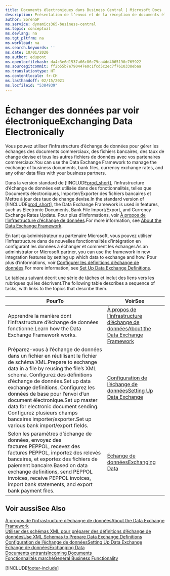 ```yaml
---
title: Documents électroniques dans Business Central | Microsoft Docs
description: Présentation de l’envoi et de la réception de documents électroniques dans Business Central.
author: SorenGP
ms.service: dynamics365-business-central
ms.topic: conceptual
ms.devlang: na
ms.tgt_pltfrm: na
ms.workload: na
ms.search.keywords: ''
ms.date: 10/01/2020
ms.author: edupont
ms.openlocfilehash: da4c3e6d1537a66c86c79ca4dd4065190c765922
ms.sourcegitcommit: ff2b55b7e790447e0c1fcd5c2ec7f7610338ebaa
ms.translationtype: HT
ms.contentlocale: fr-CH
ms.lasthandoff: 02/15/2021
ms.locfileid: "5384939"
---
```

# <a name="exchanging-data-electronically"></a><span data-ttu-id="edb9a-103">Échanger des données par voir électronique</span><span class="sxs-lookup"><span data-stu-id="edb9a-103">Exchanging Data Electronically</span></span>
<span data-ttu-id="edb9a-104">Vous pouvez utiliser l’infrastructure d’échange de données pour gérer les échanges des documents commerciaux, des fichiers bancaires, des taux de change devise et tous les autres fichiers de données avec vos partenaires commerciaux.</span><span class="sxs-lookup"><span data-stu-id="edb9a-104">You can use the Data Exchange Framework to manage the exchange of business documents, bank files, currency exchange rates, and any other data files with your business partners.</span></span>

<span data-ttu-id="edb9a-105">Dans la version standard de [!INCLUDE[prod_short](includes/prod_short.md)], l’infrastructure d’échange de données est utilisée dans des fonctionnalités, telles que Documents électroniques, Importer/Exporter des fichiers bancaires et Mettre à jour des taux de change devise.</span><span class="sxs-lookup"><span data-stu-id="edb9a-105">In the standard version of [!INCLUDE[prod_short](includes/prod_short.md)], the Data Exchange Framework is used in features, such as Electronic Documents, Bank File Import/Export, and Currency Exchange Rates Update.</span></span> <span data-ttu-id="edb9a-106">Pour plus d’informations, voir [À propos de l’infrastructure d’échange de données](across-about-the-data-exchange-framework.md).</span><span class="sxs-lookup"><span data-stu-id="edb9a-106">For more information, see [About the Data Exchange Framework](across-about-the-data-exchange-framework.md).</span></span>

<span data-ttu-id="edb9a-107">En tant qu’administrateur ou partenaire Microsoft, vous pouvez utiliser l’infrastructure dans de nouvelles fonctionnalités d’intégration en configurant les données à échanger et comment les échanger.</span><span class="sxs-lookup"><span data-stu-id="edb9a-107">As an administrator or Microsoft partner, you can use the framework in new integration features by setting up which data to exchange and how.</span></span> <span data-ttu-id="edb9a-108">Pour plus d’informations, voir [Configurer les définitions d’échange de données](across-how-to-set-up-data-exchange-definitions.md).</span><span class="sxs-lookup"><span data-stu-id="edb9a-108">For more information, see [Set Up Data Exchange Definitions](across-how-to-set-up-data-exchange-definitions.md).</span></span>

<span data-ttu-id="edb9a-109">Le tableau suivant décrit une série de tâches et inclut des liens vers les rubriques qui les décrivent.</span><span class="sxs-lookup"><span data-stu-id="edb9a-109">The following table describes a sequence of tasks, with links to the topics that describe them.</span></span>  

|<span data-ttu-id="edb9a-110">Pour</span><span class="sxs-lookup"><span data-stu-id="edb9a-110">To</span></span>|<span data-ttu-id="edb9a-111">Voir</span><span class="sxs-lookup"><span data-stu-id="edb9a-111">See</span></span>|  
|--------|---------|  
|<span data-ttu-id="edb9a-112">Apprendre la manière dont l’infrastructure d’échange de données fonctionne.</span><span class="sxs-lookup"><span data-stu-id="edb9a-112">Learn how the Data Exchange Framework works.</span></span>|[<span data-ttu-id="edb9a-113">À propos de l’infrastructure d’échange de données</span><span class="sxs-lookup"><span data-stu-id="edb9a-113">About the Data Exchange Framework</span></span>](across-about-the-data-exchange-framework.md)|  
|<span data-ttu-id="edb9a-114">Préparez-vous à l’échange de données dans un fichier en réutilisant le fichier de schéma XML.</span><span class="sxs-lookup"><span data-stu-id="edb9a-114">Prepare to exchange data in a file by reusing the file’s XML schema.</span></span> <span data-ttu-id="edb9a-115">Configurez des définitions d’échange de données.</span><span class="sxs-lookup"><span data-stu-id="edb9a-115">Set up data exchange definitions.</span></span> <span data-ttu-id="edb9a-116">Configurez les données de base pour l’envoi d’un document électronique.</span><span class="sxs-lookup"><span data-stu-id="edb9a-116">Set up master data for electronic document sending.</span></span> <span data-ttu-id="edb9a-117">Configurez plusieurs champs bancaires importer/exporter.</span><span class="sxs-lookup"><span data-stu-id="edb9a-117">Set up various bank import/export fields.</span></span>|[<span data-ttu-id="edb9a-118">Configuration de l’échange de données</span><span class="sxs-lookup"><span data-stu-id="edb9a-118">Setting Up Data Exchange</span></span>](across-set-up-data-exchange.md)|  
|<span data-ttu-id="edb9a-119">Selon les paramètres d’échange de données, envoyez des factures PEPPOL, recevez des factures PEPPOL, importez des relevés bancaires, et exportez des fichiers de paiement bancaire.</span><span class="sxs-lookup"><span data-stu-id="edb9a-119">Based on data exchange definitions, send PEPPOL invoices, receive PEPPOL invoices, import bank statements, and export bank payment files.</span></span>|[<span data-ttu-id="edb9a-120">Échange de données</span><span class="sxs-lookup"><span data-stu-id="edb9a-120">Exchanging Data</span></span>](across-exchange-data.md)|  

## <a name="see-also"></a><span data-ttu-id="edb9a-121">Voir aussi</span><span class="sxs-lookup"><span data-stu-id="edb9a-121">See Also</span></span>  
[<span data-ttu-id="edb9a-122">À propos de l’infrastructure d’échange de données</span><span class="sxs-lookup"><span data-stu-id="edb9a-122">About the Data Exchange Framework</span></span>](across-about-the-data-exchange-framework.md)  
[<span data-ttu-id="edb9a-123">Utiliser des schémas XML pour préparer des définitions d’échange de données</span><span class="sxs-lookup"><span data-stu-id="edb9a-123">Use XML Schemas to Prepare Data Exchange Definitions</span></span>](across-how-to-use-xml-schemas-to-prepare-data-exchange-definitions.md)  
[<span data-ttu-id="edb9a-124">Configuration de l’échange de données</span><span class="sxs-lookup"><span data-stu-id="edb9a-124">Setting Up Data Exchange</span></span>](across-set-up-data-exchange.md)  
[<span data-ttu-id="edb9a-125">Échange de données</span><span class="sxs-lookup"><span data-stu-id="edb9a-125">Exchanging Data</span></span>](across-exchange-data.md)  
[<span data-ttu-id="edb9a-126">Documents entrants</span><span class="sxs-lookup"><span data-stu-id="edb9a-126">Incoming Documents</span></span>](across-income-documents.md)  
[<span data-ttu-id="edb9a-127">Fonctionnalités marché</span><span class="sxs-lookup"><span data-stu-id="edb9a-127">General Business Functionality</span></span>](ui-across-business-areas.md)


[!INCLUDE[footer-include](includes/footer-banner.md)]